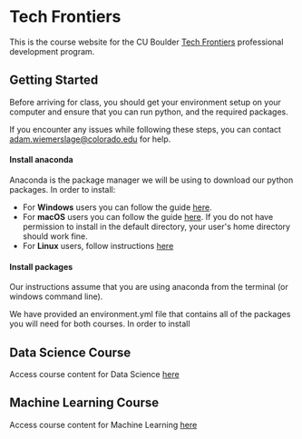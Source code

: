 # Tech Frontiers

This is the course website for the CU Boulder [Tech Frontiers](https://www.colorado.edu/engineering/academics/tech-frontiers-executive-education) professional development program.

## Getting Started

Before arriving for class, you should get your environment setup on your computer and ensure that you can run python, and the required packages.

If you encounter any issues while following these steps, you can contact adam.wiemerslage@colorado.edu for help.


#### Install anaconda
Anaconda is the package manager we will be using to download our python packages. In order to install:

 - For **Windows** users you can follow the guide [here](https://docs.anaconda.com/anaconda/install/windows/).
 - For **macOS** users you can follow the guide [here](https://docs.anaconda.com/anaconda/install/mac-os/). If you do not have permission to install in the default directory, your user's home directory should work fine.
 - For **Linux** users, follow instructions [here](https://docs.anaconda.com/anaconda/install/linux/)

#### Install packages
Our instructions assume that you are using anaconda from the terminal (or windows command line).

We have provided an environment.yml file that contains all of the packages you will need for both courses. In order to install

## Data Science Course

Access course content for Data Science [here](/data-science)

## Machine Learning Course

Access course content for Machine Learning [here](/data-science)
